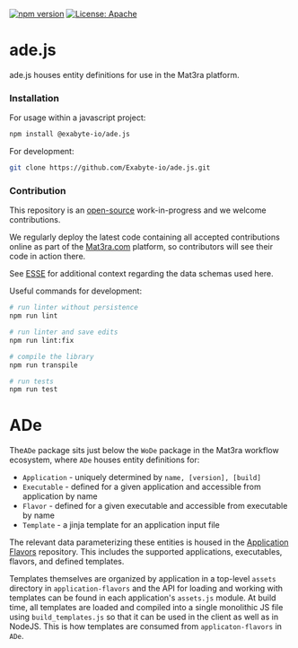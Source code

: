 [![npm version](https://badge.fury.io/js/%40exabyte-io%2Fade.js.svg)](https://badge.fury.io/js/%40exabyte-io%2Fade.js)
[![License: Apache](https://img.shields.io/badge/License-Apache-blue.svg)](https://www.apache.org/licenses/LICENSE-2.0)

# ade.js

ade.js houses entity definitions for use in the Mat3ra platform.


### Installation

For usage within a javascript project:

```bash
npm install @exabyte-io/ade.js
```

For development:

```bash
git clone https://github.com/Exabyte-io/ade.js.git
```


### Contribution

This repository is an [open-source](LICENSE.md) work-in-progress and we welcome contributions.

We regularly deploy the latest code containing all accepted contributions online as part of the
[Mat3ra.com](https://mat3ra.com) platform, so contributors will see their code in action there.

See [ESSE](https://github.com/Exabyte-io/esse) for additional context regarding the data schemas used here.

Useful commands for development:

```bash
# run linter without persistence
npm run lint

# run linter and save edits
npm run lint:fix

# compile the library
npm run transpile

# run tests
npm run test
```

ADe
===

The`ADe` package sits just below the `WoDe` package in the Mat3ra workflow
ecosystem, where `ADe` houses entity definitions for:

- `Application` - uniquely determined by `name, [version], [build]`
- `Executable` - defined for a given application and accessible from application by name
- `Flavor` - defined for a given executable and accessible from executable by name
- `Template` - a jinja template for an application input file

The relevant data parameterizing these entities is housed in
the [Application Flavors](https://github.com/Exabyte-io/exabyte-application-flavors)
repository. This includes the supported applications, executables, flavors,
and defined templates.

Templates themselves are organized by application in a top-level `assets`
directory in `application-flavors` and the API for loading and working with templates can be found in
each application's `assets.js` module.
At build time, all templates are loaded and compiled into a single monolithic
JS file using `build_templates.js` so that it can be used in the client as well as in NodeJS.
This is how templates are consumed from `applicaton-flavors` in `ADe`.
